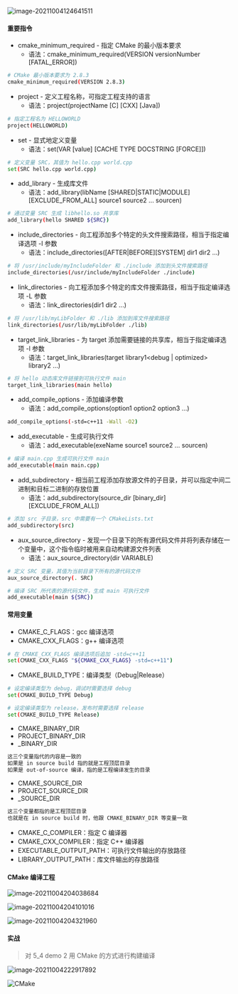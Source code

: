 ![image-20211004124641511](https://aliyun-oss-lpj.oss-cn-qingdao.aliyuncs.com/images/by-picgo/image-20211004124641511.png)

#### 重要指令

- cmake_minimum_required - 指定 CMake 的最小版本要求
  - 语法：cmake_minimum_required(VERSION versionNumber [FATAL_ERROR])

```sh
# CMake 最小版本要求为 2.8.3
cmake_minimum_required(VERSION 2.8.3)
```

- project - 定义工程名称，可指定工程支持的语言
  - 语法：project(projectName [C] [CXX] [Java])

```sh
# 指定工程名为 HELLOWORLD
project(HELLOWORLD)
```

- set - 显式地定义变量
  - 语法：set(VAR [value] [CACHE TYPE DOCSTRING [FORCE]])

```sh
# 定义变量 SRC，其值为 hello.cpp world.cpp
set(SRC hello.cpp world.cpp)
```

- add_library - 生成库文件
  - 语法：add_library(libName [SHARED|STATIC|MODULE] [EXCLUDE_FROM_ALL] source1 source2 ... sourcen)

```sh
# 通过变量 SRC 生成 libhello.so 共享库
add_library(hello SHARED ${SRC})
```

- include_directories - 向工程添加多个特定的头文件搜索路径，相当于指定编译选项 -I 参数
  - 语法：include_directories([AFTER|BEFORE][SYSTEM] dir1 dir2 ...)

```sh
# 将 /usr/include/myIncludeFolder 和 ./include 添加到头文件搜索路径
include_directories(/usr/include/myIncludeFolder ./include)
```

- link_directories - 向工程添加多个特定的库文件搜索路径，相当于指定编译选项 -L 参数
  - 语法：link_directories(dir1 dir2 ...)

```sh
# 将 /usr/lib/myLibFolder 和 ./lib 添加到库文件搜索路径
link_directories(/usr/lib/myLibFolder ./lib)
```

- target_link_libraries - 为 target 添加需要链接的共享库，相当于指定编译选项 -l 参数
  - 语法：target_link_libraries(target library1<debug | optimized> library2 ...)

```sh
# 将 hello 动态库文件链接到可执行文件 main
target_link_libraries(main hello)
```

- add_compile_options - 添加编译参数
  - 语法：add_compile_options(option1 option2 option3 ...)

```sh
add_compile_options(-std=c++11 -Wall -O2)
```

- add_executable - 生成可执行文件
  - 语法：add_executable(exeName source1 source2 ... sourcen)

```sh
# 编译 main.cpp 生成可执行文件 main
add_executable(main main.cpp)
```

- add_subdirectory - 相当前工程添加存放源文件的子目录，并可以指定中间二进制和目标二进制的存放位置
  - 语法：add_subdirectory(source_dir [binary_dir] [EXCLUDE_FROM_ALL])

```sh
# 添加 src 子目录，src 中需要有一个 CMakeLists.txt
add_subdirectory(src)
```

- aux_source_directory - 发现一个目录下的所有源代码文件并将列表存储在一个变量中，这个指令临时被用来自动构建源文件列表
  - 语法：aux_source_directory(dir VARIABLE)

```sh
# 定义 SRC 变量，其值为当前目录下所有的源代码文件
aux_source_directory(. SRC)

# 编译 SRC 所代表的源代码文件，生成 main 可执行文件
add_executable(main ${SRC})
```

#### 常用变量

- CMAKE_C_FLAGS：gcc 编译选项
- CMAKE_CXX_FLAGS：g++ 编译选项

```sh
# 在 CMAKE_CXX_FLAGS 编译选项后追加 -std=c++11
set(CMAKE_CXX_FLAGS "${CMAKE_CXX_FLAGS} -std=c++11")
```

- CMAKE_BUILD_TYPE：编译类型（Debug|Release）

```sh
# 设定编译类型为 debug，调试时需要选择 debug
set(CMAKE_BUILD_TYPE Debug)

# 设定编译类型为 release，发布时需要选择 release
set(CMAKE_BUILD_TYPE Release)
```

- CMAKE_BINARY_DIR
- PROJECT_BINARY_DIR
- _BINARY_DIR

```sh
这三个变量指代的内容是一致的
如果是 in source build 指的就是工程顶层目录
如果是 out-of-source 编译，指的是工程编译发生的目录
```

- CMAKE_SOURCE_DIR
- PROJECT_SOURCE_DIR
- _SOURCE_DIR

```sh
这三个变量都指的是工程顶层目录
也就是在 in source build 时，他跟 CMAKE_BINARY_DIR 等变量一致
```

- CMAKE_C_COMPILER：指定 C 编译器
- CMAKE_CXX_COMPILER：指定 C++ 编译器
- EXECUTABLE_OUTPUT_PATH：可执行文件输出的存放路径
- LIBRARY_OUTPUT_PATH：库文件输出的存放路径

#### CMake 编译工程

![image-20211004204038684](https://aliyun-oss-lpj.oss-cn-qingdao.aliyuncs.com/images/by-picgo/image-20211004204038684.png)

![image-20211004204101016](https://aliyun-oss-lpj.oss-cn-qingdao.aliyuncs.com/images/by-picgo/image-20211004204101016.png)

![image-20211004204321960](https://aliyun-oss-lpj.oss-cn-qingdao.aliyuncs.com/images/by-picgo/image-20211004204321960.png)

#### 实战

> 对 5_4 demo 2 用 CMake 的方式进行构建编译

![image-20211004222917892](https://aliyun-oss-lpj.oss-cn-qingdao.aliyuncs.com/images/by-picgo/image-20211004222917892.png)

![CMake](https://aliyun-oss-lpj.oss-cn-qingdao.aliyuncs.com/images/mass/CMake.gif)
